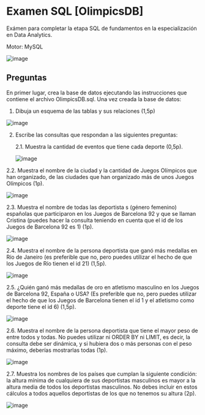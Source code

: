# Examen SQL [OlimpicsDB]
Exámen para completar la etapa SQL de fundamentos en la especialización en Data Analytics.

Motor: MySQL

![image](https://github.com/user-attachments/assets/a7acdb8c-2c22-44ac-a8f6-403975622215)

## Preguntas

En primer lugar, crea la base de datos ejecutando las instrucciones que contiene el archivo OlimpicsDB.sql. 
Una vez creada la base de datos:

1. Dibuja un esquema de las tablas y sus relaciones (1,5p)

![image](https://github.com/user-attachments/assets/779810c6-1309-4486-8e07-23b9e3a6edd4)

2. Escribe las consultas que respondan a las siguientes preguntas:

   2.1. Muestra la cantidad de eventos que tiene cada deporte (0,5p).

   ![image](https://github.com/user-attachments/assets/ae288332-3d1d-433d-90cd-4034630c6a5d)
   
  2.2. Muestra el nombre de la ciudad y la cantidad de Juegos Olímpicos que han organizado, de las ciudades que han organizado más de unos Juegos Olímpicos (1p).

   ![image](https://github.com/user-attachments/assets/8b5a92aa-db17-45ed-b200-a31b496f3754)

  2.3. Muestra el nombre de todas las deportista	s (género femenino) españolas que participaron en los Juegos de Barcelona 92 y que se llaman Cristina (puedes hacer la consulta teniendo en cuenta que el id de los Juegos de Barcelona 92 es 1) (1p).

   ![image](https://github.com/user-attachments/assets/da311d04-f57a-4301-98b5-e46a7f38a86d)

  2.4. Muestra el nombre de la persona deportista que ganó más medallas en Río de Janeiro (es preferible que no, pero puedes utilizar el hecho de que los Juegos de Río tienen el id 21) (1,5p).

   ![image](https://github.com/user-attachments/assets/fbcfd121-2ad1-4a1d-86b6-8230493c64ac)
  
  2.5. ¿Quién ganó más medallas de oro en atletismo masculino en los Juegos de Barcelona 92, España o USA? (Es preferible que no, pero puedes utilizar el hecho de que los Juegos de Barcelona tienen el id 1 y el atletismo como deporte tiene el id 6) (1,5p).

   ![image](https://github.com/user-attachments/assets/4bc27e85-23fa-47b6-8496-46dade277a61)
  
  2.6. Muestra el nombre de la persona deportista que tiene el mayor peso de entre todos y todas. No puedes utilizar ni ORDER BY ni LIMIT, es decir, la consulta debe ser dinámica, y si hubiera dos o más personas con el peso máximo, deberías mostrarlas todas (1p).

   ![image](https://github.com/user-attachments/assets/c5fc0dd8-afe3-4e4e-8a44-3ab6c4a41e5e)
  
  2.7. Muestra los nombres de los países que cumplan la siguiente condición: la altura mínima de cualquiera de sus deportistas masculinos es mayor a la altura media de todos los deportistas masculinos. No debes incluir en estos cálculos a todos aquellos deportistas de los que no tenemos su altura (2p).

   ![image](https://github.com/user-attachments/assets/fe5f980a-09cc-46b5-ad77-9984d5192acd)





  

